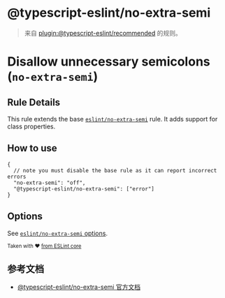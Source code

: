 # @typescript-eslint/no-extra-semi

> 来自 [plugin:@typescript-eslint/recommended](https://www.npmjs.com/package/@typescript-eslint/eslint-plugin) 的规则。

# Disallow unnecessary semicolons (`no-extra-semi`)

## Rule Details

This rule extends the base [`eslint/no-extra-semi`](https://eslint.org/docs/rules/no-extra-semi) rule.
It adds support for class properties.

## How to use

```jsonc
{
  // note you must disable the base rule as it can report incorrect errors
  "no-extra-semi": "off",
  "@typescript-eslint/no-extra-semi": ["error"]
}
```

## Options

See [`eslint/no-extra-semi` options](https://eslint.org/docs/rules/no-extra-semi#options).

<sup>Taken with ❤️ [from ESLint core](https://github.com/eslint/eslint/blob/master/docs/rules/no-extra-semi.md)</sup>

## 参考文档

- [@typescript-eslint/no-extra-semi 官方文档](https://github.com/typescript-eslint/typescript-eslint/blob/HEAD/packages/eslint-plugin/docs/rules/no-extra-semi.md)
